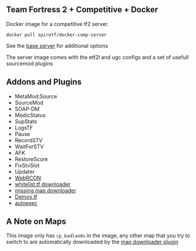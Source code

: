 ## Team Fortress 2 + Competitive + Docker

Docker image for a competitive tf2 server.

```
docker pull spiretf/docker-comp-server
```

See the [base server](https://github.com/spiretf/docker-tf2-server) for additional options

The server image comes with the etf2l and ugc configs and a set of usefull sourcemod plugins

## Addons and Plugins

- MetaMod:Source
- SourceMod
- SOAP-DM
- MedicStatus
- SupStats
- LogsTF
- Pause
- RecordSTV
- WaitForSTV
- AFK
- RestoreScore
- FixStvSlot
- Updater
- [WebRCON](https://github.com/spiretf/webrcon)
- [whitelist.tf downloader](https://github.com/spiretf/sm_whitelist)
- [missing map downloader](https://github.com/spiretf/mapdownloader)
- [Demos.tf](https://demos.tf)
- [autoexec](https://github.com/spiretf/autoexec)

## A Note on Maps

This image only has `cp_badlands` in the image, any other map that you try to switch to are automatically downloaded by the [map downloader plugin](https://github.com/spiretf/mapdownloader)
